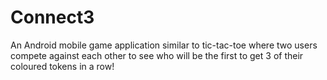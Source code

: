 # Connect3
An Android mobile game application similar to tic-tac-toe where two users compete against each other to see who will be the first to get 3 of their coloured tokens in a row! 
